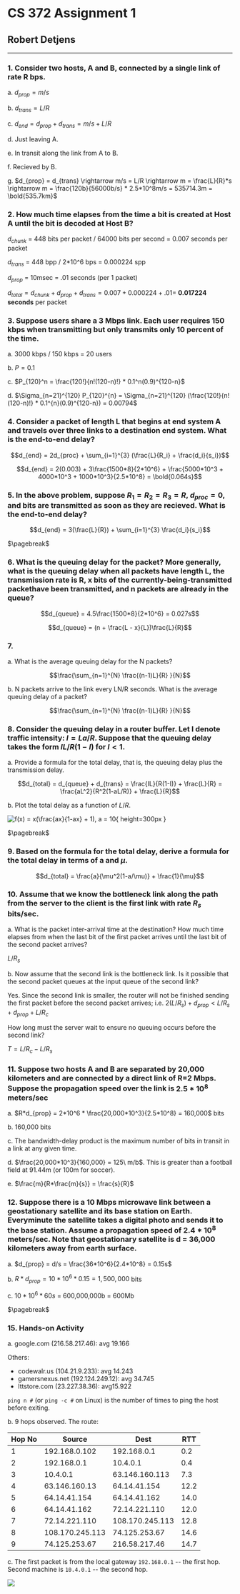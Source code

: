 # CS 372 Assignment 1

## Robert Detjens

---

### 1. Consider two hosts, A and B, connected by a single link of rate R bps.

a. $d_{prop} = m/s$

b. $d_{trans} = L/R$

c. $d_{end} = d_{prop} + d_{trans} = m/s + L/R$

d. Just leaving A.

e. In transit along the link from A to B.

f. Recieved by B.

g. $d_{prop} = d_{trans} \rightarrow m/s = L/R \rightarrow m = \frac{L}{R}*s \rightarrow m = \frac{120b}{56000b/s} * 2.5*10^8m/s = 535714.3m = \bold{535.7km}$

### 2. How much time elapses from the time a bit is created at Host A until the bit is decoded at Host B?

$d_{chunk}$ = 448 bits per packet / 64000 bits per second = 0.007 seconds per packet

$d_{trans}$ = 448 bpp / 2*10^6 bps = 0.000224 spp

$d_{prop}$ = 10msec = .01 seconds (per 1 packet)

$d_{total} = d_{chunk} + d_{prop} + d_{trans} = 0.007 + 0.000224 + .01 =$ **0.017224 seconds** per packet

### 3. Suppose users share a 3 Mbps link. Each user requires 150 kbps when transmitting but only transmits only 10 percent of the time.

a. 3000 kbps / 150 kbps = 20 users

b. $P = 0.1$

c. $P_{120}^n = \frac{120!}{n!(120-n)!} * 0.1^n(0.9)^{120-n}$

d. $\Sigma_{n=21}^{120} P_{120}^{n} = \Sigma_{n=21}^{120} (\frac{120!}{n!(120-n)!} * 0.1^{n}(0.9)^{120-n}) = 0.00794$

### 4. Consider a packet of length L that begins at end system A and travels over three links to a destination end system. What is the end-to-end delay?

$$d_{end} = 2d_{proc} + \sum_{i=1}^{3} (\frac{L}{R_i} + \frac{d_i}{s_i})$$

$$d_{end} = 2(0.003) + 3\frac{1500*8}{2*10^6} + \frac{5000*10^3 + 4000*10^3 + 1000*10^3}{2.5*10^8} = \bold{0.064s}$$

### 5. In the above problem, suppose $R_1=R_2=R_3=R$, $d_{proc}=0$, and bits are transmitted as soon as they are recieved. What is the end-to-end delay?

$$d_{end} = 3(\frac{L}{R}) + \sum_{i=1}^{3} \frac{d_i}{s_i}$$

$\pagebreak$

### 6. What is the queuing delay for the packet?  More generally, what is the queuing delay when all packets have length L, the transmission rate is R, x bits of the currently-being-transmitted packethave been transmitted, and n packets are already in the queue?

$$d_{queue} = 4.5\frac{1500*8}{2*10^6} = 0.027s$$

$$d_{queue} = (n + \frac{L - x}{L})\frac{L}{R}$$

### 7.

a. What is the average queuing delay for the N packets?

$$\frac{\sum_{n=1}^{N} \frac{(n-1)L}{R} }{N}$$

b. N packets arrive to the link every LN/R seconds. What is the average queuing delay of a packet?

$$\frac{\sum_{n=1}^{N} \frac{(n-1)L}{R} }{N}$$

### 8. Consider the queuing delay in a router buffer. Let I denote traffic intensity: $I = La/R$. Suppose that the queuing delay takes the form $IL/R(1-I)$ for $I<1$.

a. Provide a formula for the total delay, that is, the queuing delay plus the transmission delay.

$$d_{total} = d_{queue} + d_{trans} = \frac{IL}{R(1-I)} + \frac{L}{R} = \frac{aL^2}{R^2(1-aL/R)} + \frac{L}{R}$$

b. Plot the total delay as a function of $L/R$.

![$f(x) = x(\frac{ax}{1-ax} + 1), a = 10$](https://i.imgur.com/B04JJFf.png){ height=300px }

$\pagebreak$

### 9. Based on the formula for the total delay, derive a formula for the total delay in terms of a and $\mu$.

$$d_{total} = \frac{a}{\mu^2(1-a/\mu)} + \frac{1}{\mu}$$

### 10. Assume that we know the bottleneck link along the path from the server to the client is the first link with rate $R_s$ bits/sec.

a. What is the packet inter-arrival time at the destination? How much time elapses from when the last bit of the first packet arrives until the last bit of the second packet arrives?

   $L/R_s$

b. Now assume that the second link is the bottleneck link. Is it possible that the second packet queues at the input queue of the second link?

   Yes. Since the second link is smaller, the router will not be finished sending the first packet before the second packet arrives; i.e. $2(L/R_s) + d_{prop} < L/R_s + d_{prop} + L/R_c$

   How long must the server wait to ensure no queuing occurs before the second link?

   $T = L/R_c - L/R_s$

### 11. Suppose two hosts A and B are separated by 20,000 kilometers and are connected by a direct link of R=2 Mbps. Suppose the propagation speed over the link is $2.5*10^8$ meters/sec

a. $R*d_{prop} = 2*10^6 * \frac{20,000*10^3}{2.5*10^8} = 160,000$ bits

b. 160,000 bits

c. The bandwidth-delay product is the maximum number of bits in transit in a link at any given time.

d. $\frac{20,000*10^3}{160,000} = 125\ m/b$. This is greater than a football field at 91.44m (or 100m for soccer).

e. $\frac{m}{R*\frac{m}{s}} = \frac{s}{R}$

### 12. Suppose there is a 10 Mbps microwave link between a geostationary satellite and its base station on Earth. Everyminute the satellite takes a digital photo and sends it to the base station. Assume a propagation speed of $2.4*10^8$ meters/sec. Note that geostationary satellite is d = 36,000 kilometers away from earth surface.

a. $d_{prop} = d/s = \frac{36*10^6}{2.4*10^8} = 0.15s$

b. $R*d_{prop} = 10*10^6 * 0.15 = 1,500,000$ bits

c. $10*10^6 * 60s$ = 600,000,000b = 600Mb

$\pagebreak$

### 15. Hands-on Activity

a. google.com (216.58.217.46): avg 19.166

   Others:

   - codewalr.us (104.21.9.233): avg 14.243
   - gamersnexus.net (192.124.249.12): avg 34.745
   - lttstore.com (23.227.38.36): avg15.922

   `ping n #` (or `ping -c #` on Linux) is the number of times to ping the host before exiting.

b. 9 hops observed. The route:

| Hop No | Source          | Dest            | RTT  |
|--------|-----------------|-----------------|------|
| 1      | 192.168.0.102   | 192.168.0.1     | 0.2  |
| 2      | 192.168.0.1     | 10.4.0.1        | 0.4  |
| 3      | 10.4.0.1        | 63.146.160.113  | 7.3  |
| 4      | 63.146.160.13   | 64.14.41.154    | 12.2 |
| 5      | 64.14.41.154    | 64.14.41.162    | 14.0 |
| 6      | 64.14.41.162    | 72.14.221.110   | 12.0 |
| 7      | 72.14.221.110   | 108.170.245.113 | 12.8 |
| 8      | 108.170.245.113 | 74.125.253.67   | 14.6 |
| 9      | 74.125.253.67   | 216.58.217.46   | 14.7 |

c. The first packet is from the local gateway `192.168.0.1` -- the first hop. Second machine is `10.4.0.1` -- the second hop.

   ![](https://i.imgur.com/rCs9pgH.png)

